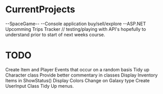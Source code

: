 # CurrentProjects
--SpaceGame--
--Console application buy/sell/explore
--ASP.NET Upcomming Trips Tracker // testing/playing with API's hopefully to understand prior to start of next weeks course.
# TODO
Create Item and Player Events that occur on a random basis
Tidy up Character class
Provide better commentary in classes
Display Inventory Items in ShowStatus()
Display Colors Change on Galaxy type
Create UserInput Class
Tidy Up menus.

